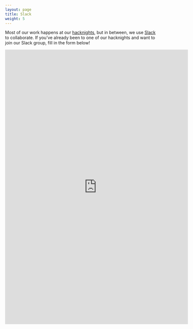 ```yaml
---
layout: page
title: Slack
weight: 5
---
```

Most of our work happens at our [hacknights][], but in between, we use [Slack][] to
collaborate. If you’ve already been to one of our hacknights and want to join
our Slack group, fill in the form below!

<iframe src="https://docs.google.com/forms/d/1K8zsdL4StF1y4vTaVhWuJCOA8bq-PEtdBLJsghqut-8/viewform?embedded=true" width="600" height="900" frameborder="0" marginheight="0" marginwidth="0" scrolling="yes" class="iframe-class"></iframe>

[hacknights]: http://meetup.com/Civic-Tech-Toronto
[slack]: http://slack.com/
